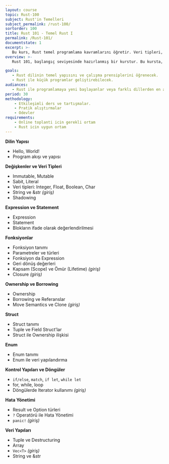 ```yaml
---
layout: course
topic: Rust-100
subject: Rust'in Temelleri
subject_permalink: /rust-100/
sortorder: 100
title: Rust 101 - Temel Rust I
permalink: /Rust-101/
documentstate: 1
excerpt: >-
   Bu kurs, Rust temel programlama kavramlarını öğretir. Veri tipleri, fonksiyonlar, ownership ve borrowing gibi Rust'ın en temel konuları işlenir.
overview: >-
   Rust 101, başlangıç seviyesinde hazırlanmış bir kurstur. Bu kursta, Rust dilinin temel yapı taşları üzerinde durulmaktadır. Katılımcılar, değişken tanımlama, veri tipleri, fonksiyonlar, kontrol yapılarını, ownership ve borrowing kavramlarını öğrenirler. Kurs boyunca elde edilen bilgiler, öğrencilerin Rust dilinde küçük ama sağlam temelli projeler geliştirebilecek seviyeye gelmelerini sağlayacaktır.

goals:
   - Rust dilinin temel yapısını ve çalışma prensiplerini öğrenecek.
   - Rust ile küçük programlar geliştirebilecek.
audiances:
   - Rust ile programlamaya yeni başlayanlar veya farklı dillerden en az birisinde tecrübesi olanlar.
period: 30
methodology:
    - Etkileşimli ders ve tartışmalar.
    - Pratik alıştırmalar
    - Odevler
requirements:
    - Online toplanti icin gerekli ortam
    - Rust icin uygun ortam 
---
```


**Dilin Yapısı**  
   - Hello, World!  
   - Program akışı ve yapısı  

**Değişkenler ve Veri Tipleri**  
   - Immutable, Mutable  
   - Sabit, Literal  
   - Veri tipleri: Integer, Float, Boolean, Char  
   - String ve &str *(giriş)*
   - Shadowing  

**Expression ve Statement**  
   - Expression  
   - Statement  
   - Blokların ifade olarak değerlendirilmesi  

**Fonksiyonlar**  
   - Fonksiyon tanımı  
   - Parametreler ve türleri  
   - Fonksiyon da Expression  
   - Geri dönüş değerleri  
   - Kapsam (Scope) ve Ömür (Lifetime) *(giriş)*  
   - Closure *(giriş)*  

**Ownership ve Borrowing**  
   - Ownership  
   - Borrowing ve Referanslar  
   - Move Semantics ve Clone *(giriş)*  

**Struct**  
   - Struct tanımı  
   - Tuple ve Field Struct’lar  
   - Struct ile Ownership ilişkisi  

**Enum**  
   - Enum tanımı  
   - Enum ile veri yapılandırma  

**Kontrol Yapıları ve Döngüler**  
   - `if/else`, `match`, `if let`, `while let`  
   - for, while, loop  
   - Döngülerde Iterator kullanımı *(giriş)* 

**Hata Yönetimi**  
   - Result ve Option türleri  
   - `?` Operatörü ile Hata Yönetimi  
   - `panic!` *(giriş)*

**Veri Yapıları**  
   - Tuple ve Destructuring  
   - Array  
   - `Vec<T>` *(giriş)*
   - String ve &str
